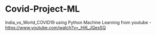 # Covid-Project-ML
India_vs_World_COVID19 using Python Machine Learning from youtube - https://www.youtube.com/watch?v=_Hi6_JQesSQ

